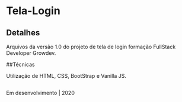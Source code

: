 # Tela-Login

## Detalhes

Arquivos da versão 1.0 do projeto de tela de login formação FullStack Developer Growdev.

##Técnicas

Utilização de HTML, CSS, BootStrap e Vanilla JS.

##
Em desenvolvimento | 2020
